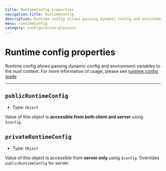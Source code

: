 ```yaml
---
title: RuntimeConfig properties
navigation.title: RuntimeConfig
description: Runtime config allows passing dynamic config and environment variables to the nuxt context.
menu: runtimeConfig
category: configuration-glossary
---
```

# Runtime config properties

Runtime config allows passing dynamic config and environment variables to the nuxt context. For more information of usage, please see [runtime config guide](/___documentation___directory-structure/nuxt-config#runtimeconfig)

---


## `publicRuntimeConfig`

- Type: `Object`

Value of this object is **accessible from both client and server** using `$config`.

## `privateRuntimeConfig`

- Type: `Object`

Value of this object is accessible from **server only** using `$config`. Overrides `publicRuntimeConfig` for server.
